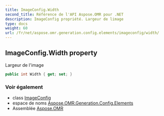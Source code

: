 ```yaml
---
title: ImageConfig.Width
second_title: Référence de l'API Aspose.OMR pour .NET
description: ImageConfig propriété. Largeur de limage
type: docs
weight: 60
url: /fr/net/aspose.omr.generation.config.elements/imageconfig/width/
---
```

## ImageConfig.Width property

Largeur de l'image

```csharp
public int Width { get; set; }
```

### Voir également

* class [ImageConfig](../)
* espace de noms [Aspose.OMR.Generation.Config.Elements](../../imageconfig/)
* Assemblée [Aspose.OMR](../../../)



